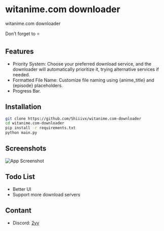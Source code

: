 # witanime.com downloader
witanime.com downloader

Don’t forget to ⭐️


## Features
- Priority System: Choose your preferred download service, and the downloader will automatically prioritize it, trying alternative services if needed.
- Formatted File Name: Customize file naming using {anime_title} and {episode} placeholders.
- Progress Bar.

## Installation
```bash
git clone https://github.com/Shiiivx/witanime.com-downloader
cd witanime.com-downloader
pip install -r requirements.txt
python main.py
```
    
## Screenshots
![App Screenshot](https://cdn.discordapp.com/attachments/1127640051677921330/1133533441334464562/image.png)


## Todo List
- Better UI
- Support more download servers

## Contant
- Discord: <a href="https://discord.com/users/251794521908576257">2yv</a>
